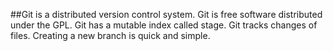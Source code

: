 ##Git is a distributed version control system.
Git is free software distributed under the GPL.
Git has a mutable index called stage.
Git tracks changes of files.
Creating a new branch is quick and simple.
